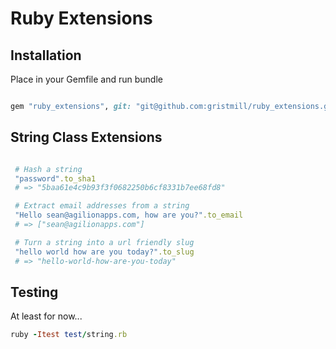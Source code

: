 # Ruby Extensions

## Installation

Place in your Gemfile and run bundle

``` ruby

gem "ruby_extensions", git: "git@github.com:gristmill/ruby_extensions.git"

```

## String Class Extensions

``` ruby

 # Hash a string
 "password".to_sha1
 # => "5baa61e4c9b93f3f0682250b6cf8331b7ee68fd8"

 # Extract email addresses from a string
 "Hello sean@agilionapps.com, how are you?".to_email
 # => ["sean@agilionapps.com"]

 # Turn a string into a url friendly slug
 "hello world how are you today?".to_slug
 # => "hello-world-how-are-you-today"

```

## Testing

At least for now...

``` ruby
ruby -Itest test/string.rb
```
